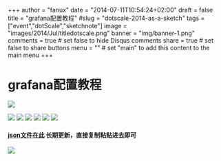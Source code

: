 +++
author = "fanux"
date = "2014-07-11T10:54:24+02:00"
draft = false
title = "grafana配置教程"
#slug = "dotscale-2014-as-a-sketch"
tags = ["event","dotScale","sketchnote"]
image = "images/2014/Jul/titledotscale.png"
banner = "img/banner-1.png"
comments = true     # set false to hide Disqus comments
share = true        # set false to share buttons
menu = ""           # set "main" to add this content to the main menu
+++

# grafana配置教程
![](../images/grafana/grafana.png)
<!--more-->

![](../images/grafana/promethus1.png)
![](../images/grafana/promethus2.png)
![](../images/grafana/promethus3.png)
![](../images/grafana/promethus4.png)
![](../images/grafana/promethus5.png)
![](../images/grafana/promethus5-1.png)

#### [json文件在此](http://lameleg.com/resource/grafana.json) 长期更新，直接复制粘贴进去即可

![](../images/grafana/promethus6.png)

